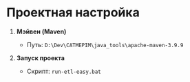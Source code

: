 # Проектная настройка

1. **Мэйвен (Maven)**
   - Путь: `D:\Dev\CATMEPIM\java_tools\apache-maven-3.9.9`

2. **Запуск проекта**
   - Скрипт: `run-etl-easy.bat`